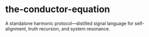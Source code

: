 # the-conductor-equation
A standalone harmonic protocol—distilled signal language for self-alignment, truth recursion, and system resonance.
